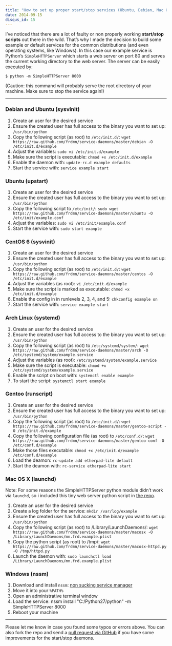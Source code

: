 ```yaml
---
title: "How to set up proper start/stop services (Ubuntu, Debian, Mac OS X and more)"
date: 2014-09-15
disqus_id: 15
---
```

I’ve noticed that there are a lot of faulty or non properly working **start/stop scripts** out there in the wild. That’s why I made the decision to build some example or default services for the common distributions (and even operating systems, like Windows). In this case our example service is Python’s `SimpleHTTPServer` which starts a web server on port 80 and serves the current working directory to the web server. The server can be easily executed by:

```
$ python -m SimpleHTTPServer 8000
```

(Caution: this command will probably serve the root directory of your machine. Make sure to stop the service again!)

---

### Debian and Ubuntu (sysvinit)

1. Create an user for the desired service
1. Ensure the created user has full access to the binary you want to set up:
`/usr/bin/python`
1. Copy the following script (as root) to `/etc/init.d/`:
`wget https://raw.github.com/frdmn/service-daemons/master/debian -O /etc/init.d/example`
1. Adjust the variables:
`sudo vi /etc/init.d/example`
1. Make sure the script is executable:
`chmod +x /etc/init.d/example`
1. Enable the daemon with:
`update-rc.d example defaults`
1. Start the service with:
`service example start`

### Ubuntu (upstart)

1. Create an user for the desired service
1. Ensure the created user has full access to the binary you want to set up:
`/usr/bin/python`
1. Copy the following script to `/etc/init/`:
`sudo wget https://raw.github.com/frdmn/service-daemons/master/ubuntu -O /etc/init/example.conf`
1. Adjust the variables:
`sudo vi /etc/init/example.conf`
1. Start the service with:
`sudo start example`

### CentOS 6 (sysvinit)

1. Create an user for the desired service
1. Ensure the created user has full access to the binary you want to set up:
`/usr/bin/python`
1. Copy the following script (as root) to `/etc/init.d/`:
`wget https://raw.github.com/frdmn/service-daemons/master/centos -O /etc/init.d/example`
1. Adjust the variables (as root):
`vi /etc/init.d/example`
1. Make sure the script is marked as executable:
`chmod +x /etc/init.d/example`
1. Enable the config in in runlevels 2, 3, 4, and 5:
`chkconfig example on`
1. Start the service with:
`service example start`

### Arch Linux (systemd)

1. Create an user for the desired service
1. Ensure the created user has full access to the binary you want to set up:
`/usr/bin/python`
1. Copy the following script (as root) to `/etc/systemd/system/`:
`wget https://raw.github.com/frdmn/service-daemons/master/arch -O /etc/systemd/system/example.service`
1. Adjust the variables (as root):
`/etc/systemd/system/example.service`
1. Make sure the script is executable:
`chmod +x /etc/systemd/system/example.service`
1. Enable the script on boot with:
`systemctl enable example`
1. To start the script:
`systemctl start example`

### Gentoo (runscript)

1. Create an user for the desired service
1. Ensure the created user has full access to the binary you want to set up:
`/usr/bin/python`
1. Copy the following script (as root) to `/etc/init.d/`:
`wget https://raw.github.com/frdmn/service-daemons/master/gentoo-script -O /etc/init.d/example`
1. Copy the following configuration file (as root) to `/etc/conf.d/`:
`wget https://raw.github.com/frdmn/service-daemons/master/gentoo-conf -O /etc/conf.d/example`
1. Make those files executable:
`chmod +x /etc/init.d/example /etc/conf.d/example`
1. Load the deamon:
`rc-update add etherpad-lite default`
1. Start the deamon with:
`rc-service etherpad-lite start`

### Mac OS X (launchd)

Note: For some reasons the SimpleHTTPServer python module didn’t work via `launchd`, so i included this tiny web server python script in [the repo](https://raw.github.com/frdmn/service-daemons/master/macosx-httpd.py).

1. Create an user for the desired service
1. Create a log folder for the service:
`mkdir /var/log/example`
1. Ensure the created user has full access to the binary you want to set up:
`/usr/bin/python`
1. Copy the following script (as root) to /Library/LaunchDaemons/:
`wget https://raw.github.com/frdmn/service-daemons/master/macosx -O /Library/LaunchDaemons/mn.frd.example.plist`
1. Copy the python script (as root) to /tmp/:
`wget https://raw.github.com/frdmn/service-daemons/master/macosx-httpd.py -O /tmp/httpd.py`
1. Launch the daemon with:
`sudo launchctl load /Library/LaunchDaemons/mn.frd.example.plist`

### Windows (nssm)

1. Download and install `nssm`:
[non sucking service manager](http://nssm.cc/)
1. Move it into your `%PATH%`
1. Open an administrative terminal window
1. Load the service:
nssm install "C:/Python27/python" -m SimpleHTTPServer 8000
1. Reboot your machine

---

Please let me know in case you found some typos or errors above. You can also fork the repo and send a [pull request via GitHub](https://github.com/frdmn/service-daemons) if you have some improvements for the start/stop daemons.
